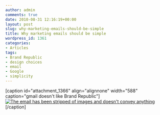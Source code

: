 ```yaml
---
author: admin
comments: true
date: 2010-08-31 12:16:19+00:00
layout: post
slug: why-marketing-emails-should-be-simple
title: Why marketing emails should be simple
wordpress_id: 1361
categories:
- Articles
tags:
- Brand Republic
- design choices
- email
- Google
- simplicity
---
```


[caption id="attachment_1366" align="alignnone" width="588" caption="gmail doesn't like Brand Republic"][![The email has been stripped of images and doesn't convey anything](http://leonpaternoster.com/wp-content/uploads/2010/08/brand2-588x408.jpg)](http://leonpaternoster.com/wp-content/uploads/2010/08/brand2.jpg)[/caption]
